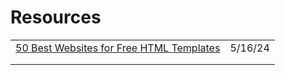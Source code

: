 # Resources

|                                                                                                                                |         |
| ------------------------------------------------------------------------------------------------------------------------------ | ------- |
| [50 Best Websites for Free HTML Templates](https://dev.to/devluc/50-best-websites-for-free-html-templates-1i2l?context=digest) | 5/16/24 |
|                                                                                                                                |         |
|                                                                                                                                |         |
